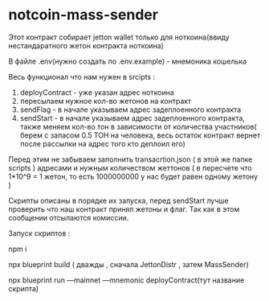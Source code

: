 # notcoin-mass-sender
Этот контракт собирает jetton wallet только для ноткоина(ввиду нестандаратного жетон контракта ноткоина)


В файле .env(нужно создать по .env.example) - мнемоника кошелька 

Весь функционал что нам нужен в srcipts :

1. deployContract - уже указан адрес ноткоина 
2. пересылаем нужное кол-во жетонов на контракт
3. sendFlag -  в начале указываем адрес задеплоенного контракта
4. sendStart - в начале указываем адрес задеплоенного контракта,
также меняем кол-во тон в зависимости от количества участников( берем с запасом 0.5 ТОН на человека, весь остаток контракт вернет после рассылки на адрес того кто деплоил его)


Перед этим не забываем заполнить transacrtion.json ( в этой же папке scripts ) адресами и нужным количеством жеттонов ( в пересчете что 1*10^9 = 1 жетон, то есть 1000000000 у нас будет равен одному жетону )

Скрипты описаны в порядке их запуска, перед sendStart лучше проверить что наш контракт принял жетоны и флаг. Так как в этом сообщении отсылаются комиссии.

Запуск скриптов :

npm i

npx blueprint build ( дважды , сначала JettonDistr , затем MassSender)

npx blueprint run —mainnet —mnemonic deployContract(тут название скрипта)
